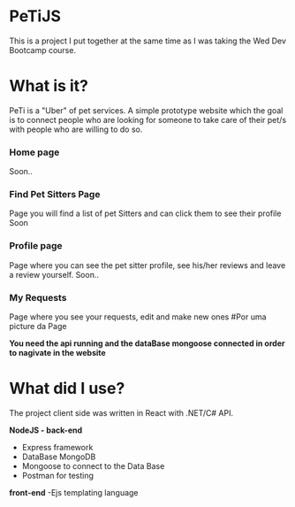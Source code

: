 # PeTiJS
This is a project I put together at the same time as I was taking the Wed Dev Bootcamp course.

# What is it? 
PeTi is a "Uber" of pet services. A simple prototype website which the goal is to connect people who are 
looking for someone to take care of their pet/s with people who are willing to do so.

### Home page
Soon..

### Find Pet Sitters Page
Page you will find a list of pet Sitters and can click them to see their profile
Soon

### Profile page
Page where you can see the pet sitter profile, see his/her reviews and leave a review yourself.
Soon..

### My Requests
Page where you see your requests, edit and make new ones
#Por uma picture da Page

**You need the api running and the dataBase mongoose connected in order to nagivate in the website**

# What did I use?
The project client side was written in React with .NET/C# API. 

**NodeJS - back-end**
- Express framework
- DataBase MongoDB 
- Mongoose to connect to the Data Base
- Postman for testing

**front-end**
-Ejs templating language

